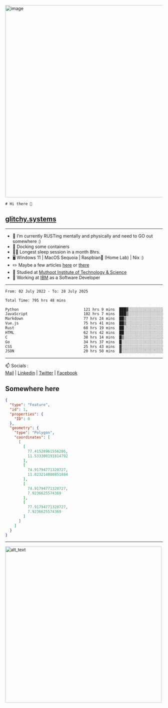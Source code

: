 <img width="1843" height="615" alt="image" src="https://github.com/user-attachments/assets/37f86ab4-585d-4761-a78c-e89840333af4" />


```
# Hi there 👋
```
## [glitchy.systems](https://glitchy.systems)
---

- 🌱 I’m currently RUSTing mentally and physically and need to GO out somewhere :)
- 🐋 Docking some containers
- 😶‍🌫️ Longest sleep session in a month 8hrs.
- 🖥️ Windows 11 | MacOS Sequoia | Raspbian🥧 (Home Lab) | Nix :)
- ✏️ Maybe a few articles [here](https://medium.com/@advaithnarayanan8) or [there](https://medium.com/@advaithnarayanan8)
- 📑 Studied at [Muthoot Institute of Technology & Science](https://mgmits.ac.in/)
- 🥼 Working at [IBM](https://ibm.com) as a Software Developer



---

<!--START_SECTION:waka-->

```txt
From: 02 July 2022 - To: 28 July 2025

Total Time: 795 hrs 48 mins

Python                             121 hrs 9 mins  ███▓░░░░░░░░░░░░░░░░░░░░░   15.22 %
JavaScript                         102 hrs 7 mins  ███▒░░░░░░░░░░░░░░░░░░░░░   12.83 %
Markdown                           77 hrs 24 mins  ██▒░░░░░░░░░░░░░░░░░░░░░░   09.73 %
Vue.js                             75 hrs 41 mins  ██▒░░░░░░░░░░░░░░░░░░░░░░   09.51 %
Rust                               68 hrs 19 mins  ██░░░░░░░░░░░░░░░░░░░░░░░   08.59 %
HTML                               62 hrs 42 mins  ██░░░░░░░░░░░░░░░░░░░░░░░   07.88 %
C                                  38 hrs 14 mins  █▒░░░░░░░░░░░░░░░░░░░░░░░   04.81 %
Go                                 34 hrs 37 mins  █░░░░░░░░░░░░░░░░░░░░░░░░   04.35 %
CSS                                25 hrs 43 mins  ▓░░░░░░░░░░░░░░░░░░░░░░░░   03.23 %
JSON                               20 hrs 50 mins  ▓░░░░░░░░░░░░░░░░░░░░░░░░   02.62 %
```

<!--END_SECTION:waka-->

---

📫 Socials :<br>
[Mail](mailto:advaith@glitchy.systems) | [Linkedin](https://www.linkedin.com/in/glitchy/) | [Twitter](https://twitter.com/advaithnarayan) | [Facebook](https://screenmessage.com/qinq)

## Somewhere here

```geojson
{
  "type": "Feature",
  "id": 1,
  "properties": {
    "ID": 0
  },
  "geometry": {
    "type": "Polygon",
    "coordinates": [
      [
        [
          77.41528961556286,
          11.533300191814792
        ],
        [
          74.91794771320727,
          11.823214080851884
        ],
        [
          74.91794771320727,
          7.9236625574369
        ],
        [
          77.91794771320727,
          7.9236625574369
        ]
      ]
    ]
  }
}
```


--- 
[<img alt="alt_text" width="500px" src="https://valid.x86.fr/cache/banner/xv24bv-6.png" />](https://valid.x86.fr/xv24bv)


